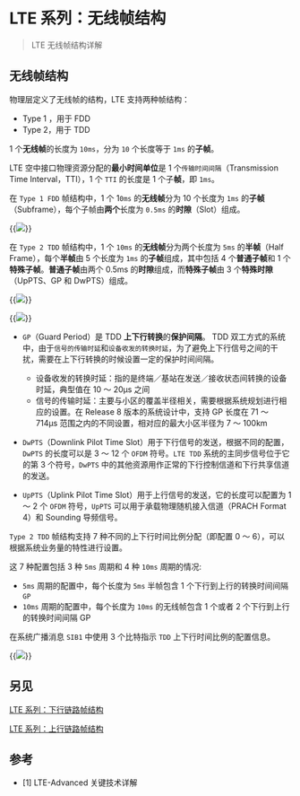 # LTE 系列：无线帧结构


> LTE 无线帧结构详解

<!--more-->

## 无线帧结构

物理层定义了无线帧的结构，LTE 支持两种帧结构：

- Type 1 ，用于 FDD
- Type 2，用于 TDD

1 个**无线帧**的长度为 `10ms`，分为 `10` 个长度等于 `1ms` 的**子帧**。

LTE 空中接口物理资源分配的**最小时间单位**是 1 个`传输时间间隔`（Transmission Time Interval，TTI），1 个 `TTI` 的长度是 1 个子**帧**，即 `1ms`。

在 `Type 1 FDD` 帧结构中，1 个 1`0ms` 的**无线帧**分为 10 个长度为 `1ms` 的**子帧**（Subframe），每个子帧由**两个**长度为 `0.5ms` 的**时隙**（Slot）组成。

{{<image src="https://cdn.jsdelivr.net/gh/techkoala/techkoala.github.io@master/images/WirelessCommunication/LTE/LTE_Physical_Layer/LTE_physical_layer_52.webp" caption="Type 1 FDD 帧结构">}}

在 `Type 2 TDD` 帧结构中，1 个 `10ms` 的**无线帧**分为两个长度为 `5ms` 的**半帧**（Half Frame），每个**半帧**由 5 个长度为 `1ms` 的**子帧**组成，其中包括 4 个**普通子帧**和 1 个**特殊子帧**。**普通子帧**由两个 0.5ms 的**时隙**组成，而**特殊子帧**由 3 个**特殊时隙**（UpPTS、GP 和 DwPTS）组成。

{{<image src="https://cdn.jsdelivr.net/gh/techkoala/techkoala.github.io@master/images/WirelessCommunication/LTE/LTE_Physical_Layer/LTE_physical_layer_53.webp" caption="Type 2 TDD 帧结构">}}

{{<image src="https://cdn.jsdelivr.net/gh/techkoala/techkoala.github.io@master/images/WirelessCommunication/LTE/LTE_Physical_Layer/LTE_physical_layer_54.webp" caption="Type 2 TDD 的特殊时隙">}}

- `GP`（Guard Period）是 TDD **上下行转换**的**保护间隔**。 TDD 双工方式的系统中，由于`信号的传输时延`和`设备收发的转换时延`，为了避免上下行信号之间的干扰，需要在上下行转换的时候设置一定的保护时间间隔。

  - 设备收发的转换时延：指的是终端／基站在发送／接收状态间转换的设备时延，典型值在 10 ～ 20μs 之间
  - 信号的传输时延：主要与小区的覆盖半径相关，需要根据系统规划进行相应的设置。在 Release 8 版本的系统设计中，支持 GP 长度在 71 ～ 714μs 范围之内的不同设置，相对应的最大小区半径为 7 ～ 100km

- `DwPTS`（Downlink Pilot Time Slot）用于下行信号的发送，根据不同的配置，`DwPTS` 的长度可以是 3 ～ 12 个 `OFDM` 符号。`LTE TDD` 系统的主同步信号位于它的第 3 个符号，`DwPTS` 中的其他资源用作正常的下行控制信道和下行共享信道的发送。

- `UpPTS`（Uplink Pilot Time Slot）用于上行信号的发送，它的长度可以配置为 1 ～ 2 个 `OFDM` 符号，`UpPTS` 可以用于承载物理随机接入信道（PRACH Format 4）和 Sounding 导频信号。

`Type 2 TDD` 帧结构支持 7 种不同的上下行时间比例分配（即配置 0 ～ 6），可以根据系统业务量的特性进行设置。

这 7 种配置包括 3 种 `5ms` 周期和 4 种 `10ms` 周期的情况:

- `5ms` 周期的配置中，每个长度为 `5ms` 半帧包含 1 个下行到上行的转换时间间隔 `GP`
- `10ms` 周期的配置中，每个长度为 `10ms` 的无线帧包含 1 个或者 2 个下行到上行的转换时间间隔 GP

在系统广播消息 `SIB1` 中使用 3 个比特指示 `TDD` 上下行时间比例的配置信息。

{{<image src="https://cdn.jsdelivr.net/gh/techkoala/techkoala.github.io@master/images/WirelessCommunication/LTE/LTE_Physical_Layer/LTE_physical_layer_55.webp" caption="LTE Type 2 TDD 上下行时间配比的配置">}}

## 另见

[LTE 系列：下行链路帧结构](/lte_downlink_frame_structure/)

[LTE 系列：上行链路帧结构](/lte_uplink_frame_structure/)

## 参考

- [1] LTE-Advanced 关键技术详解
